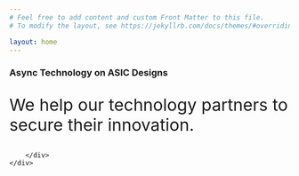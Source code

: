 ```yaml
---
# Feel free to add content and custom Front Matter to this file.
# To modify the layout, see https://jekyllrb.com/docs/themes/#overriding-theme-defaults

layout: home
---
```


<div>
<content>
</content>
</div>
<div>
<content>
</content>
</div>

<section id="content">
    <div class="body-container">
        <div class="body-content">
            <article>
                    <h1 >Async Technology on ASIC Designs</h1>
                <div class="row">
                    <div class="col-sm-4 d-flex align-items-center">
                        <p style="font-size: 30px">
                            We help our technology partners to secure their innovation.</p>
                    </div>
                    <div class="col-sm-8 d-flex ">
                    </div>
                    <div class="col-sm-4"></div>
                    <div class="col-sm-4"></div>
                </div>
            </article>

        </div>
    </div>
</section>